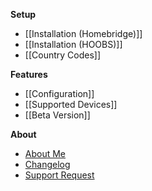 **Setup**
* [[Installation (Homebridge)]]
* [[Installation (HOOBS)]]
* [[Country Codes]]

**Features**
* [[Configuration]]
* [[Supported Devices]]
* [[Beta Version]]

**About**
* [About Me](https://github.com/sponsors/bwp91)
* [Changelog](https://github.com/bwp91/homebridge-deebot/releases)
* [Support Request](https://github.com/bwp91/homebridge-deebot/issues/new/choose)